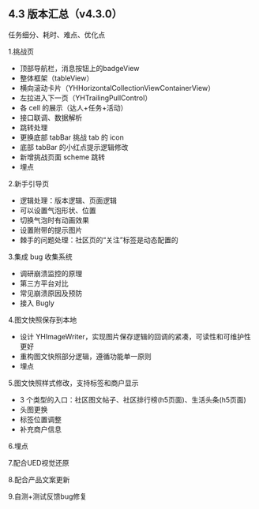 4.3 版本汇总（v4.3.0）
------

任务细分、耗时、难点、优化点

1.挑战页

- 顶部导航栏，消息按钮上的badgeView
- 整体框架（tableView）
- 横向滚动卡片（YHHorizontalCollectionViewContainerView）
- 左拉进入下一页（YHTrailingPullControl）
- 各 cell 的展示（达人+任务+活动）
- 接口联调、数据解析 
- 跳转处理
- 更换底部 tabBar 挑战 tab 的 icon
- 底部 tabBar 的小红点提示逻辑修改
- 新增挑战页面 scheme 跳转
- 埋点


2.新手引导页

- 逻辑处理：版本逻辑、页面逻辑
- 可以设置气泡形状、位置
- 切换气泡时有动画效果
- 设置附带的提示图片
- 棘手的问题处理：社区页的“关注”标签是动态配置的


3.集成 bug 收集系统

- 调研崩溃监控的原理
- 第三方平台对比
- 常见崩溃原因及预防
- 接入 Bugly
	
	
4.图文快照保存到本地

- 设计 YHImageWriter，实现图片保存逻辑的回调的紧凑，可读性和可维护性更好
- 重构图文快照部分逻辑，遵循功能单一原则
- 埋点
	
	
5.图文快照样式修改，支持标签和商户显示

- 3 个类型的入口：社区图文帖子、社区排行榜(h5页面)、生活头条(h5页面)
- 头图更换
- 标签位置调整
- 补充商户信息
	
	
6.埋点


7.配合UED视觉还原


8.配合产品文案更新


9.自测+测试反馈bug修复

